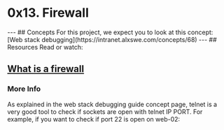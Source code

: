 <h1>0x13. Firewall</h1>
---
## Concepts
For this project, we expect you to look at this concept:
[Web stack debugging](https://intranet.alxswe.com/concepts/68)
---
## Resources
Read or watch:

[What is a firewall](https://en.wikipedia.org/wiki/Firewall_%28computing%29)
----

### More Info
As explained in the web stack debugging guide concept page, telnet is a very good tool to check if sockets are open with telnet IP PORT. For example, if you want to check if port 22 is open on web-02:
